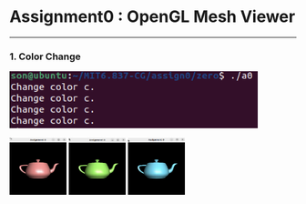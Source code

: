 # Assignment0 : OpenGL Mesh Viewer

---
### 1. Color Change
<img src="./zero/color_stdo.png" height="100" /> <br>

<img src="./zero/color1.png" width="100" height="100"/> <img src="./zero/color2.png" width="100" height="100"/> <img src="./zero/color3.png" width="100" height="100"/>


